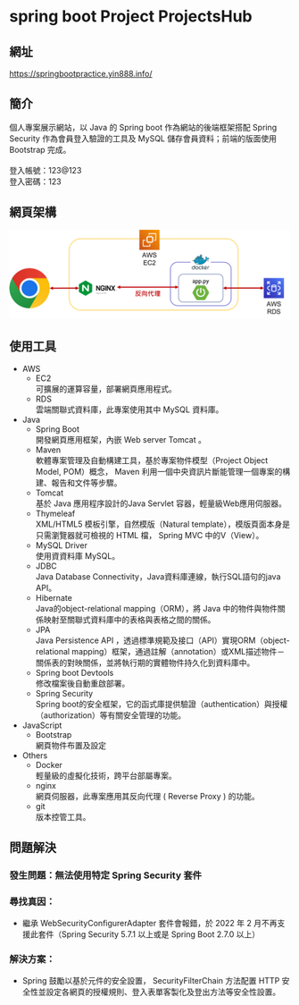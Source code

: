 # spring boot Project ProjectsHub

## 網址
https://springbootpractice.yin888.info/

## 簡介
個人專案展示網站，以 Java 的 Spring boot 作為網站的後端框架搭配 Spring Security 作為會員登入驗證的工具及 MySQL 儲存會員資料；前端的版面使用 Bootstrap 完成。
<br/><br/>
登入帳號：123@123
<br/>
登入密碼：123

## 網頁架構
![pic_web_framework](ReadMe_pictures/springboot.png)

## 使用工具
*   AWS
    *   EC2
    <br/>可擴展的運算容量，部署網頁應用程式。
    *   RDS
    <br/>雲端關聯式資料庫，此專案使用其中 MySQL 資料庫。
*   Java
    *   Spring Boot
    <br/>開發網頁應用框架，內嵌 Web server Tomcat 。
    *   Maven
    <br/>軟體專案管理及自動構建工具，基於專案物件模型（Project Object Model, POM）概念， Maven 利用一個中央資訊片斷能管理一個專案的構建、報告和文件等步驟。
    *   Tomcat
    <br/>基於 Java 應用程序設計的Java Servlet 容器，輕量級Web應用伺服器。
    *   Thymeleaf
    <br/>XML/HTML5 模板引擎，自然模版（Natural template），模版頁面本身是只需瀏覽器就可檢視的 HTML 檔， Spring MVC 中的V（View）。
    *   MySQL Driver
    <br/>使用資資料庫 MySQL。
    *   JDBC
    <br/>Java Database Connectivity，Java資料庫連線，執行SQL語句的java API。
    *   Hibernate
    <br/>Java的object-relational mapping（ORM），將 Java 中的物件與物件關係映射至關聯式資料庫中的表格與表格之間的關係。
    *   JPA
    <br/>Java Persistence API ，透過標準規範及接口（API）實現ORM（object-relational mapping）框架，通過註解（annotation）或XML描述物件－關係表的對映關係，並將執行期的實體物件持久化到資料庫中。
    *   Spring boot Devtools
    <br/>修改檔案後自動重啟部署。
    *   Spring Security
    <br/>Spring boot的安全框架，它的函式庫提供驗證（authentication）與授權（authorization）等有關安全管理的功能。
*   JavaScript
    *   Bootstrap
    <br/>網頁物件布置及設定
*   Others
    *   Docker
    <br/>輕量級的虛擬化技術，跨平台部屬專案。
    *   nginx
    <br/>網頁伺服器，此專案應用其反向代理 ( Reverse Proxy ) 的功能。
    *   git
    <br/>版本控管工具。

## 問題解決
### 發生問題：無法使用特定 Spring Security 套件
### 尋找真因：
*   繼承 WebSecurityConfigurerAdapter 套件會報錯，於 2022 年 2 月不再支援此套件（Spring Security 5.7.1 以上或是 Spring Boot 2.7.0 以上）
### 解決方案：
-   Spring 鼓勵以基於元件的安全設置， SecurityFilterChain 方法配置 HTTP 安全性並設定各網頁的授權規則、登入表單客製化及登出方法等安全性設置。
